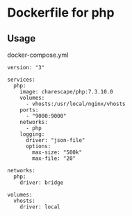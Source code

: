# Dockerfile for php

Usage
-------------
docker-compose.yml

```
version: "3"

services:
  php:
    image: charescape/php:7.3.10.0
    volumes:
      - vhosts:/usr/local/nginx/vhosts
    ports:
      - "9000:9000"
    networks:
      - php
    logging:
      driver: "json-file"
      options:
        max-size: "500k"
        max-file: "20"

networks:
  php:
    driver: bridge

volumes:
  vhosts:
    driver: local
```
